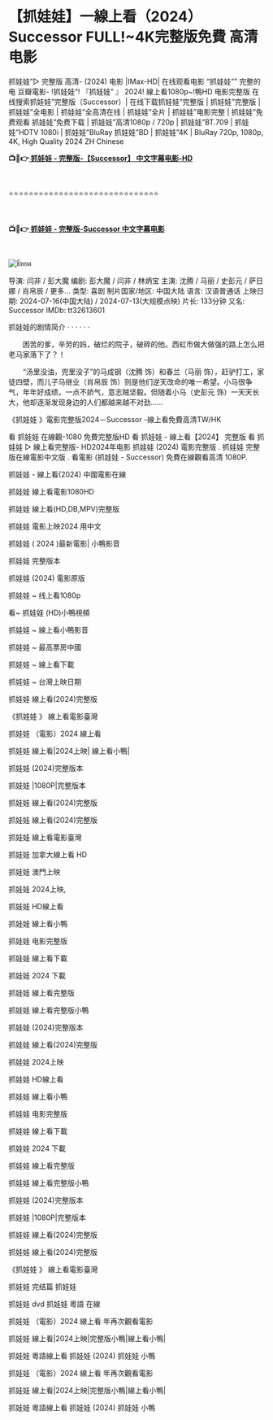 <h1 class="heading-element" dir="auto">【抓娃娃】一線上看（2024）Successor FULL!~4K完整版免費 高清电影</h1>

抓娃娃”▷ 完整版 高清- (2024) 电影 |IMax-HD| 在线观看电影 “抓娃娃”” 完整的电 豆瓣電影- !抓娃娃”! 『抓娃娃” 』 2024! 線上看1080p~!鴨HD 电影完整版 在线搜索抓娃娃”完整版（Successor）| 在线下载抓娃娃”完整版 | 抓娃娃”完整版 | 抓娃娃”全电影 | 抓娃娃”全高清在线 | 抓娃娃”全片 | 抓娃娃”电影完整 | 抓娃娃”免费观看 抓娃娃”免费下载 | 抓娃娃”高清1080p / 720p | 抓娃娃”BT.709 | 抓娃娃”HDTV 1080i | 抓娃娃”BluRay 抓娃娃”BD | 抓娃娃”4K | BluRay 720p, 1080p, 4K, High Quality 2024 ZH Chinese

<p><b>📺📱👉<a href="https://jisswatch.com/zh/movie/1299537/successor" rel="noopener"> 抓娃娃 - 完整版-【Successor】 中文字幕电影-HD</a></b></p>
<p><b><br></b></p>
⭐⭐⭐⭐⭐⭐⭐⭐⭐⭐⭐⭐⭐⭐⭐⭐⭐⭐⭐⭐⭐⭐⭐⭐⭐⭐⭐⭐⭐⭐
<p><b><br></b></p>
<p><b>📺📱👉<a href="https://jisswatch.com/zh/movie/1299537/successor" rel="noopener"> 抓娃娃 - 完整版-Successor 中文字幕电影</a></b></p>
<p><b><br></b></p>

<img src="https://www.iknowplus.com/uploads/images/20240726/b04c8336a9567a03aa.jpeg" alt="ธี่หยด" style="max-width: 100%;">

导演: 闫非 / 彭大魔 编剧: 彭大魔 / 闫非 / 林炳宝 主演: 沈腾 / 马丽 / 史彭元 / 萨日娜 / 肖帛辰 / 更多... 类型: 喜剧 制片国家/地区: 中国大陆 语言: 汉语普通话 上映日期: 2024-07-16(中国大陆) / 2024-07-13(大规模点映) 片长: 133分钟 又名: Successor IMDb: tt32613601

抓娃娃的剧情简介 · · · · · ·

　　困苦的爹，辛劳的妈，破烂的院子，破碎的他。西虹市做大做强的路上怎么把老马家落下了？！

　　“汤里没油，兜里没子”的马成钢（沈腾 饰）和春兰（马丽 饰），赶驴打工，家徒四壁，而儿子马继业（肖帛辰 饰）则是他们逆天改命的唯一希望。小马很争气，年年好成绩，一点不娇气，意志贼坚毅。但随着小马（史彭元 饰）一天天长大，他却逐渐发现身边的人们都越来越不对劲……

《抓娃娃 》電影完整版2024－Successor -線上看免費高清TW/HK

看 抓娃娃 在線觀-1080 免費完整版HD 看 抓娃娃 - 線上看【2024】 完整版 看 抓娃娃 ▷ 線上看完整版- HD2024年电影 抓娃娃 (2024) 電影完整版 . 抓娃娃 完整版在線電影中文版 . 看電影 (抓娃娃 - Successor) 免費在線觀看高清 1080P.

抓娃娃 - 線上看(2024) 中國電影在線

抓娃娃 線上看電影1080HD

抓娃娃 線上看(HD,DB,MPV)完整版

抓娃娃 電影上映2024 用中文

抓娃娃 ( 2024 )最新電影| 小鴨影音

抓娃娃 完整版本

抓娃娃 (2024) 電影原版

抓娃娃 ~ 线上看1080p

看~ 抓娃娃 (HD)小鴨視頻

抓娃娃 ~ 線上看小鴨影音

抓娃娃 ~ 最高票房中國

抓娃娃 ~ 線上看下載

抓娃娃 ~ 台灣上映日期

抓娃娃 線上看(2024)完整版

《抓娃娃 》 線上看電影臺灣

抓娃娃 （電影）2024 線上看

抓娃娃 線上看|2024上映| 線上看小鴨|

抓娃娃 (2024)完整版本

抓娃娃 |1080P|完整版本

抓娃娃 線上看(2024)完整版

抓娃娃 線上看(2024)完整版

抓娃娃 線上看電影臺灣

抓娃娃 加拿大線上看 HD

抓娃娃 澳門上映

抓娃娃 2024上映,

抓娃娃 HD線上看

抓娃娃 線上看小鴨

抓娃娃 电影完整版

抓娃娃 線上看下載

抓娃娃 2024 下載

抓娃娃 線上看完整版

抓娃娃 線上看完整版小鴨

抓娃娃 (2024)完整版本

抓娃娃 線上看(2024)完整版

抓娃娃 2024上映

抓娃娃 HD線上看

抓娃娃 線上看小鴨

抓娃娃 电影完整版

抓娃娃 線上看下載

抓娃娃 2024 下載

抓娃娃 線上看完整版

抓娃娃 線上看完整版小鴨

抓娃娃 (2024)完整版本

抓娃娃 |1080P|完整版本

抓娃娃 線上看(2024)完整版

抓娃娃 線上看(2024)完整版

《抓娃娃 》 線上看電影臺灣

抓娃娃 完结篇 抓娃娃

抓娃娃 dvd 抓娃娃 粵語 在線

抓娃娃 （電影）2024 線上看 年再次觀看電影

抓娃娃 線上看|2024上映|完整版小鴨|線上看小鴨|

抓娃娃 粵語線上看 抓娃娃 (2024) 抓娃娃 小鴨

抓娃娃 （電影）2024 線上看 年再次觀看電影

抓娃娃 線上看|2024上映|完整版小鴨|線上看小鴨|

抓娃娃 粵語線上看 抓娃娃 (2024) 抓娃娃 小鴨

